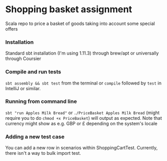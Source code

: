 # Shopping basket assignment
Scala repo to price a basket of goods taking into account some special offers
### Installation
Standard sbt installation (I'm using 1.11.3) through brew/apt or universally through Coursier

### Compile and run tests
```sbt assembly && sbt test``` from the terminal or ```compile``` followed by ```test``` in IntelliJ or similar. 

### Running from command line
```sbt "run Apples Milk Bread"``` 
or ```./PriceBasket Apples Milk Bread``` (might require you to do ```chmod +x PriceBasket```) will output as expected. Note that currency might show as e.g. GBP or £ depending on the system's locale 

### Adding a new test case
You can add a new row in scenarios within ShoppingCartTest. 
Currently, there isn't a way to bulk import test.
